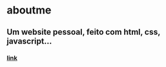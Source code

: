 # aboutme

## Um website pessoal, feito com html, css, javascript...

### <a href="https://arthurcorona.github.io/aboutme/">link</a>
